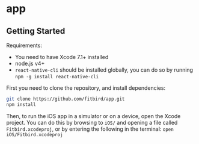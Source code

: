 # app

## Getting Started

Requirements:
* You need to have Xcode 7.1+ installed
* node.js v4+ 
* `react-native-cli` should be installed globally, you can do so by running `npm -g install react-native-cli`

First you need to clone the repository, and install dependencies:
```bash
git clone https://github.com/fitbird/app.git
npm install
```

Then, to run the iOS app in a simulator or on a device, open the Xcode project. You can do this by browsing to `iOS/` and opening a file called `Fitbird.xcodeproj`, or by entering the following in the terminal:
`open iOS/Fitbird.xcodeproj`
